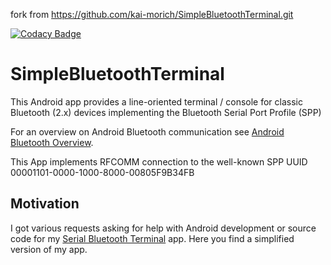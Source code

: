 fork from https://github.com/kai-morich/SimpleBluetoothTerminal.git

[![Codacy Badge](https://api.codacy.com/project/badge/Grade/a3d8a40d7133497caa11051eaac6f1a2)](https://www.codacy.com/manual/kai-morich/SimpleBluetoothTerminal?utm_source=github.com&amp;utm_medium=referral&amp;utm_content=kai-morich/SimpleBluetoothTerminal&amp;utm_campaign=Badge_Grade)

# SimpleBluetoothTerminal

This Android app provides a line-oriented terminal / console for classic Bluetooth (2.x) devices implementing the Bluetooth Serial Port Profile (SPP)

For an overview on Android Bluetooth communication see 
[Android Bluetooth Overview](https://developer.android.com/guide/topics/connectivity/bluetooth).

This App implements RFCOMM connection to the well-known SPP UUID 00001101-0000-1000-8000-00805F9B34FB

## Motivation

I got various requests asking for help with Android development or source code for my 
[Serial Bluetooth Terminal](https://play.google.com/store/apps/details?id=de.kai_morich.serial_bluetooth_terminal) app.
Here you find a simplified version of my app.

